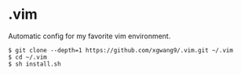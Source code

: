 # .vim
Automatic config for my favorite vim environment.

```
$ git clone --depth=1 https://github.com/xgwang9/.vim.git ~/.vim
$ cd ~/.vim
$ sh install.sh
```
